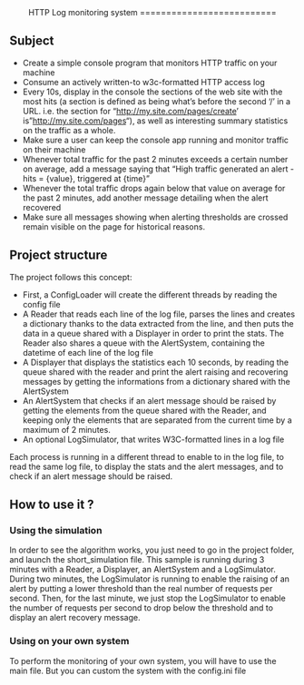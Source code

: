 <center>HTTP Log monitoring system
==========================</center>

Subject
-------

-   Create a simple console program that monitors HTTP traffic on your machine
-   Consume an actively written-to w3c-formatted HTTP access log
-   Every 10s, display in the console the sections of the web site with the most hits (a section is defined as being what’s before the second ‘/’ in a URL. i.e. the section for “<http://my.site.com/pages/create>’ is”<http://my.site.com/pages>“), as well as interesting summary statistics on the traffic as a whole.
-   Make sure a user can keep the console app running and monitor traffic on their machine
-   Whenever total traffic for the past 2 minutes exceeds a certain number on average, add a message saying that “High traffic generated an alert - hits = {value}, triggered at {time}”
-   Whenever the total traffic drops again below that value on average for the past 2 minutes, add another message detailing when the alert recovered
-   Make sure all messages showing when alerting thresholds are crossed remain visible on the page for historical reasons.

Project structure
-----------------

The project follows this concept:

-   First, a ConfigLoader will create the different threads by reading the config file
-   A Reader that reads each line of the log file, parses the lines and creates a dictionary thanks to the data extracted from the line, and then puts the data in a queue shared with a Displayer in order to print the stats. The Reader also shares a queue with the AlertSystem, containing the datetime of each line of the log file
-   A Displayer that displays the statistics each 10 seconds, by reading the queue shared with the reader and print the alert raising and recovering messages by getting the informations from a dictionary shared with the AlertSystem
-   An AlertSystem that checks if an alert message should be raised by getting the elements from the queue shared with the Reader, and keeping only the elements that are separated from the current time by a maximum of 2 minutes.
-   An optional LogSimulator, that writes W3C-formatted lines in a log file

Each process is running in a different thread to enable to in the log file, to read the same log file, to display the stats and the alert messages, and to check if an alert message should be raised.

How to use it ?
---------------

### Using the simulation

In order to see the algorithm works, you just need to go in the project folder, and launch the short\_simulation file. This sample is running during 3 minutes with a Reader, a Displayer, an AlertSystem and a LogSimulator. During two minutes, the LogSimulator is running to enable the raising of an alert by putting a lower threshold than the real number of requests per second. Then, for the last minute, we just stop the LogSimulator to enable the number of requests per second to drop below the threshold and to display an alert recovery message.

### Using on your own system

To perform the monitoring of your own system, you will have to use the main file. But you can custom the system with the config.ini file